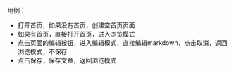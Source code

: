 用例：
* 打开首页，如果没有首页，创建空首页页面
* 如果有首页，直接打开首页，进入浏览模式
* 点击页面的编辑按钮，进入编辑模式，直接编辑markdown，点击取消，返回浏览模式，不保存
* 点击保存，保存文章，返回浏览模式 